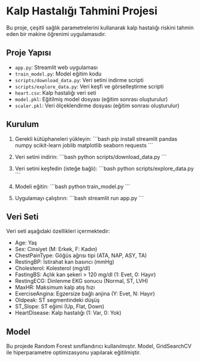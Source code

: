 # Kalp Hastalığı Tahmini Projesi

Bu proje, çeşitli sağlık parametrelerini kullanarak kalp hastalığı riskini tahmin eden bir makine öğrenimi uygulamasıdır.

## Proje Yapısı

- `app.py`: Streamlit web uygulaması
- `train_model.py`: Model eğitim kodu
- `scripts/download_data.py`: Veri setini indirme scripti
- `scripts/explore_data.py`: Veri keşfi ve görselleştirme scripti
- `heart.csv`: Kalp hastalığı veri seti
- `model.pkl`: Eğitilmiş model dosyası (eğitim sonrası oluşturulur)
- `scaler.pkl`: Veri ölçeklendirme dosyası (eğitim sonrası oluşturulur)

## Kurulum

1. Gerekli kütüphaneleri yükleyin:
\`\`\`bash
pip install streamlit pandas numpy scikit-learn joblib matplotlib seaborn requests
\`\`\`

2. Veri setini indirin:
\`\`\`bash
python scripts/download_data.py
\`\`\`

3. Veri setini keşfedin (isteğe bağlı):
\`\`\`bash
python scripts/explore_data.py
\`\`\`

4. Modeli eğitin:
\`\`\`bash
python train_model.py
\`\`\`

5. Uygulamayı çalıştırın:
\`\`\`bash
streamlit run app.py
\`\`\`

## Veri Seti

Veri seti aşağıdaki özellikleri içermektedir:

- Age: Yaş
- Sex: Cinsiyet (M: Erkek, F: Kadın)
- ChestPainType: Göğüs ağrısı tipi (ATA, NAP, ASY, TA)
- RestingBP: İstirahat kan basıncı (mmHg)
- Cholesterol: Kolesterol (mg/dl)
- FastingBS: Açlık kan şekeri > 120 mg/dl (1: Evet, 0: Hayır)
- RestingECG: Dinlenme EKG sonucu (Normal, ST, LVH)
- MaxHR: Maksimum kalp atış hızı
- ExerciseAngina: Egzersize bağlı anjina (Y: Evet, N: Hayır)
- Oldpeak: ST segmentindeki düşüş
- ST_Slope: ST eğimi (Up, Flat, Down)
- HeartDisease: Kalp hastalığı (1: Var, 0: Yok)

## Model

Bu projede Random Forest sınıflandırıcı kullanılmıştır. Model, GridSearchCV ile hiperparametre optimizasyonu yapılarak eğitilmiştir.

